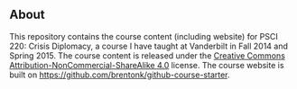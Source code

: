 ## About

This repository contains the course content (including website) for PSCI 220: Crisis Diplomacy, a course I have taught at Vanderbilt in Fall 2014 and Spring 2015.  The course content is released under the [Creative Commons Attribution-NonCommercial-ShareAlike 4.0](http://creativecommons.org/licenses/by-nc-sa/4.0/) license.  The course website is built on <https://github.com/brentonk/github-course-starter>.
